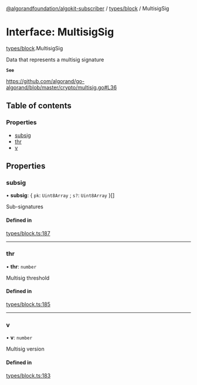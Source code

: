 [@algorandfoundation/algokit-subscriber](../README.md) / [types/block](../modules/types_block.md) / MultisigSig

# Interface: MultisigSig

[types/block](../modules/types_block.md).MultisigSig

Data that represents a multisig signature

**`See`**

https://github.com/algorand/go-algorand/blob/master/crypto/multisig.go#L36

## Table of contents

### Properties

- [subsig](types_block.MultisigSig.md#subsig)
- [thr](types_block.MultisigSig.md#thr)
- [v](types_block.MultisigSig.md#v)

## Properties

### subsig

• **subsig**: \{ `pk`: `Uint8Array` ; `s?`: `Uint8Array` }[]

Sub-signatures

#### Defined in

[types/block.ts:187](https://github.com/algorandfoundation/algokit-subscriber-ts/blob/main/src/types/block.ts#L187)

---

### thr

• **thr**: `number`

Multisig threshold

#### Defined in

[types/block.ts:185](https://github.com/algorandfoundation/algokit-subscriber-ts/blob/main/src/types/block.ts#L185)

---

### v

• **v**: `number`

Multisig version

#### Defined in

[types/block.ts:183](https://github.com/algorandfoundation/algokit-subscriber-ts/blob/main/src/types/block.ts#L183)
